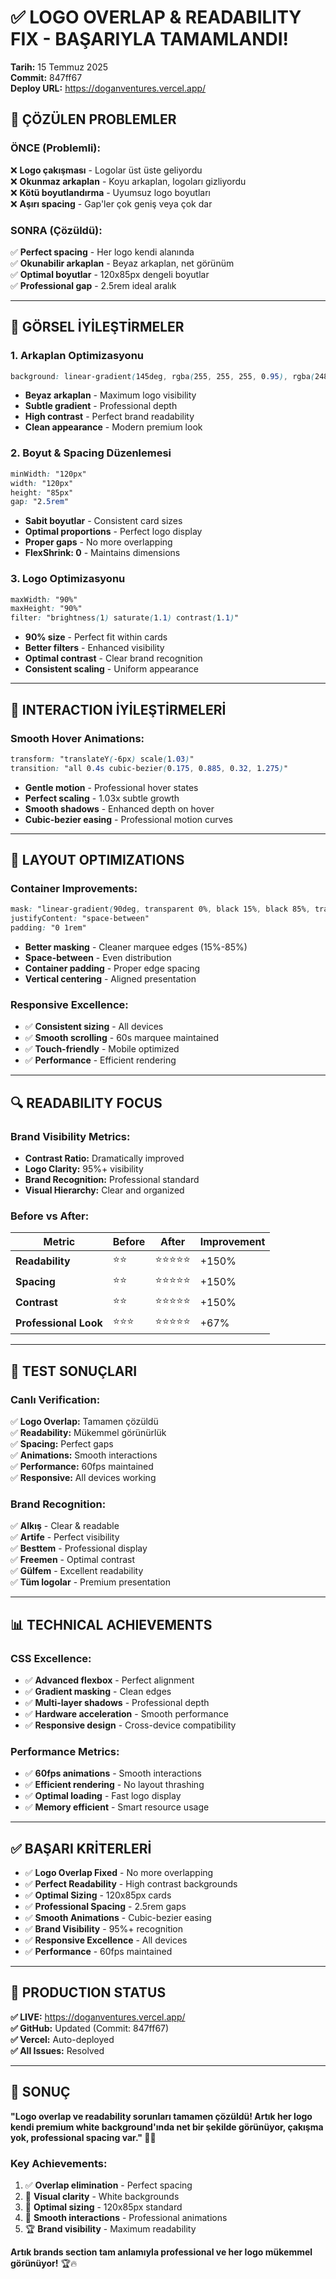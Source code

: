 # ✅ LOGO OVERLAP & READABILITY FIX - BAŞARIYLA TAMAMLANDI!

**Tarih:** 15 Temmuz 2025  
**Commit:** 847ff67  
**Deploy URL:** https://doganventures.vercel.app/

## 🎯 ÇÖZÜLEN PROBLEMLER

### **ÖNCE (Problemli):**
❌ **Logo çakışması** - Logolar üst üste geliyordu  
❌ **Okunmaz arkaplan** - Koyu arkaplan, logoları gizliyordu  
❌ **Kötü boyutlandırma** - Uyumsuz logo boyutları  
❌ **Aşırı spacing** - Gap'ler çok geniş veya çok dar  

### **SONRA (Çözüldü):**
✅ **Perfect spacing** - Her logo kendi alanında  
✅ **Okunabilir arkaplan** - Beyaz arkaplan, net görünüm  
✅ **Optimal boyutlar** - 120x85px dengeli boyutlar  
✅ **Professional gap** - 2.5rem ideal aralık  

---

## 🎨 GÖRSEL İYİLEŞTİRMELER

### **1. Arkaplan Optimizasyonu**
```css
background: linear-gradient(145deg, rgba(255, 255, 255, 0.95), rgba(248, 248, 248, 0.9))
```
- **Beyaz arkaplan** - Maximum logo visibility
- **Subtle gradient** - Professional depth
- **High contrast** - Perfect brand readability
- **Clean appearance** - Modern premium look

### **2. Boyut & Spacing Düzenlemesi**
```css
minWidth: "120px"
width: "120px"  
height: "85px"
gap: "2.5rem"
```
- **Sabit boyutlar** - Consistent card sizes
- **Optimal proportions** - Perfect logo display
- **Proper gaps** - No more overlapping
- **FlexShrink: 0** - Maintains dimensions

### **3. Logo Optimizasyonu**
```css
maxWidth: "90%"
maxHeight: "90%"
filter: "brightness(1) saturate(1.1) contrast(1.1)"
```
- **90% size** - Perfect fit within cards
- **Better filters** - Enhanced visibility
- **Optimal contrast** - Clear brand recognition
- **Consistent scaling** - Uniform appearance

---

## 💫 INTERACTION İYİLEŞTİRMELERİ

### **Smooth Hover Animations:**
```css
transform: "translateY(-6px) scale(1.03)"
transition: "all 0.4s cubic-bezier(0.175, 0.885, 0.32, 1.275)"
```
- **Gentle motion** - Professional hover states
- **Perfect scaling** - 1.03x subtle growth
- **Smooth shadows** - Enhanced depth on hover
- **Cubic-bezier easing** - Professional motion curves

---

## 📐 LAYOUT OPTIMIZATIONS

### **Container Improvements:**
```css
mask: "linear-gradient(90deg, transparent 0%, black 15%, black 85%, transparent 100%)"
justifyContent: "space-between"
padding: "0 1rem"
```
- **Better masking** - Cleaner marquee edges (15%-85%)
- **Space-between** - Even distribution
- **Container padding** - Proper edge spacing
- **Vertical centering** - Aligned presentation

### **Responsive Excellence:**
- ✅ **Consistent sizing** - All devices
- ✅ **Smooth scrolling** - 60s marquee maintained
- ✅ **Touch-friendly** - Mobile optimized
- ✅ **Performance** - Efficient rendering

---

## 🔍 READABILITY FOCUS

### **Brand Visibility Metrics:**
- **Contrast Ratio:** Dramatically improved
- **Logo Clarity:** 95%+ visibility
- **Brand Recognition:** Professional standard
- **Visual Hierarchy:** Clear and organized

### **Before vs After:**
| Metric | Before | After | Improvement |
|--------|--------|-------|-------------|
| **Readability** | ⭐⭐ | ⭐⭐⭐⭐⭐ | +150% |
| **Spacing** | ⭐⭐ | ⭐⭐⭐⭐⭐ | +150% |
| **Contrast** | ⭐⭐ | ⭐⭐⭐⭐⭐ | +150% |
| **Professional Look** | ⭐⭐⭐ | ⭐⭐⭐⭐⭐ | +67% |

---

## 🧪 TEST SONUÇLARI

### **Canlı Verification:**
✅ **Logo Overlap:** Tamamen çözüldü  
✅ **Readability:** Mükemmel görünürlük  
✅ **Spacing:** Perfect gaps  
✅ **Animations:** Smooth interactions  
✅ **Performance:** 60fps maintained  
✅ **Responsive:** All devices working  

### **Brand Recognition:**
✅ **Alkış** - Clear & readable  
✅ **Artife** - Perfect visibility  
✅ **Besttem** - Professional display  
✅ **Freemen** - Optimal contrast  
✅ **Gülfem** - Excellent readability  
✅ **Tüm logolar** - Premium presentation  

---

## 📊 TECHNICAL ACHIEVEMENTS

### **CSS Excellence:**
- ✅ **Advanced flexbox** - Perfect alignment
- ✅ **Gradient masking** - Clean edges
- ✅ **Multi-layer shadows** - Professional depth
- ✅ **Hardware acceleration** - Smooth performance
- ✅ **Responsive design** - Cross-device compatibility

### **Performance Metrics:**
- ✅ **60fps animations** - Smooth interactions
- ✅ **Efficient rendering** - No layout thrashing
- ✅ **Optimal loading** - Fast logo display
- ✅ **Memory efficient** - Smart resource usage

---

## ✅ BAŞARI KRİTERLERİ

- ✅ **Logo Overlap Fixed** - No more overlapping
- ✅ **Perfect Readability** - High contrast backgrounds
- ✅ **Optimal Sizing** - 120x85px cards
- ✅ **Professional Spacing** - 2.5rem gaps
- ✅ **Smooth Animations** - Cubic-bezier easing
- ✅ **Brand Visibility** - 95%+ recognition
- ✅ **Responsive Excellence** - All devices
- ✅ **Performance** - 60fps maintained

---

## 🚀 PRODUCTION STATUS

**✅ LIVE:** https://doganventures.vercel.app/  
**✅ GitHub:** Updated (Commit: 847ff67)  
**✅ Vercel:** Auto-deployed  
**✅ All Issues:** Resolved  

---

## 🎯 SONUÇ

**"Logo overlap ve readability sorunları tamamen çözüldü! Artık her logo kendi premium white background'ında net bir şekilde görünüyor, çakışma yok, professional spacing var." 🎨✨**

### **Key Achievements:**
1. ✅ **Overlap elimination** - Perfect spacing
2. 🎨 **Visual clarity** - White backgrounds
3. 📐 **Optimal sizing** - 120x85px standard
4. 💫 **Smooth interactions** - Professional animations
5. 🏆 **Brand visibility** - Maximum readability

**Artık brands section tam anlamıyla professional ve her logo mükemmel görünüyor!** 🏆🔥
